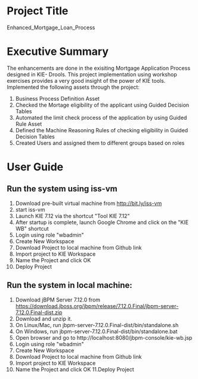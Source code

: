 # Project Title
Enhanced_Mortgage_Loan_Process

# Executive Summary
The enhancements are done in the exisiting Mortgage Application Process designed in KIE- Drools. This project implementation using workshop exercises provides a very good insight of the power of KIE tools.
Implemented the following assets through the project:
1. Business Process Definition Asset
2. Checked the Mortage eligibility of the applicant using Guided Decision Tables
3. Automated the limit check process of the application by using Guided Rule Asset
4. Defined the Machine Reasoning Rules of checking eligibility in Guided Decision Tables
5. Created Users and assigned them to different groups based on roles

# User Guide
## Run the system using iss-vm
1. Download pre-built virtual machine from http://bit.ly/iss-vm
2. start iss-vm
3. Launch KIE 7.12 via the shortcut "Tool KIE 7.12"
4. After startup is complete, launch Google Chrome and click on the "KIE WB" shortcut
5. Login using role "wbadmin"
6. Create New Workspace
7. Download Project to local machine from Github link
8. Import project to KIE Workspace
8. Name the Project and click OK
9. Deploy Project

## Run the system in local machine:
1. Download jBPM Server 7.12.0 from https://download.jboss.org/jbpm/release/7.12.0.Final/jbpm-server-7.12.0.Final-dist.zip
2. Download and unzip it.
3. On Linux/Mac, run jbpm-server-7.12.0.Final-dist/bin/standalone.sh
4. On Windows, run jbpm-server-7.12.0.Final-dist/bin/standalone.bat
5. Open browser and go to http://localhost:8080/jbpm-console/kie-wb.jsp
6. Login using role "wbadmin"
7. Create New Workspace
8. Download Project to local machine from Github link
9. Import project to KIE Workspace
10. Name the Project and click OK
11.Deploy Project


